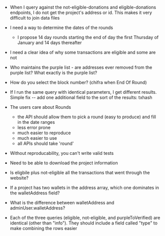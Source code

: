 - When I query against the not-eligible-donations and eligible-donations endpoints, I do not get the project's address or id. This makes it very difficult to join data files

- I need a way to determine the dates of the rounds
  - I propose 14 day rounds starting the end of day the first Thursday of January and 14 days thereafter

- I need a clear idea of why some transactions are eligible and some are not

- Who maintains the purple list - are addresses ever removed from the purple list? What exactly is the purple list?

- How do you select the block number? (chifra when End Of Round)

- If I run the same query with identical parameters, I get different results. Simple fix -- add one additional field to the sort of the results: txhash

- The users care about Rounds
  - the API should allow them to pick a round (easy to produce) and fill in the date ranges 
  - less error prone
  - much easier to reproduce
  - much easier to use
  - all APIs should take 'round'

- Without reproducability, you can't write valid tests

- Need to be able to download the project information

- Is eligbile plus not-eligible all the transactions that went through the website?

- If a project has two wallets in the address array, which one dominates in the walletAddress field?

- What is the difference between walletAddress and adminUser.walletAddress?

- Each of the three queries (eligible, not-eligible, and purpleToVerified) are identical (other than "info"). They should include a field called "type" to make combining the rows easier
